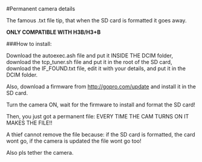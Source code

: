 #Permanent camera details

The famous .txt file tip, that when the SD card is formatted it goes away.

**ONLY COMPATIBLE WITH H3B/H3+B**

###How to install:

Download the autoexec.ash file and put it INSIDE THE DCIM folder, download the tcp_tuner.sh file and put it in the root of the SD card, download the IF_FOUND.txt file, edit it with your details, and put it in the DCIM folder.

Also, download a firmware from http://gopro.com/update and install it in the SD card.

Turn the camera ON, wait for the firmware to install and format the SD card!

Then, you just got a permanent file: EVERY TIME THE CAM TURNS ON IT MAKES THE FILE!!

A thief cannot remove the file because: if the SD card is formatted, the card wont go, if the camera is updated the file wont go too!

Also pls tether the camera.

